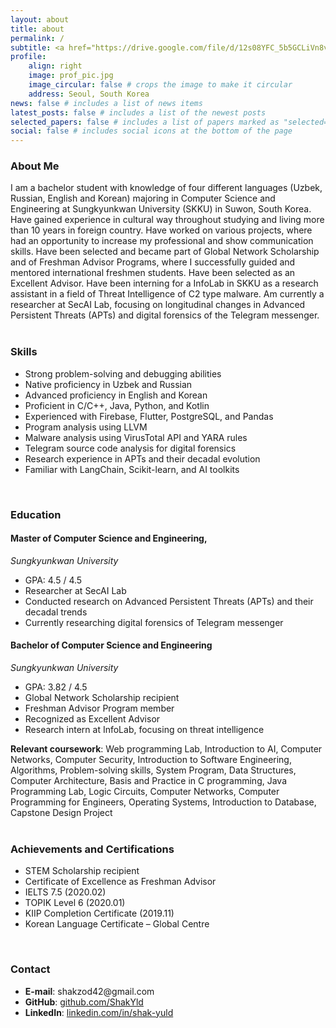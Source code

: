```yaml
---
layout: about
title: about
permalink: /
subtitle: <a href="https://drive.google.com/file/d/12s08YFC_5b5GCLiVn8vwy0a2-WK2HGTs/view?usp=sharing"> One-page Resume </a>
profile:
    align: right
    image: prof_pic.jpg
    image_circular: false # crops the image to make it circular
    address: Seoul, South Korea
news: false # includes a list of news items
latest_posts: false # includes a list of the newest posts
selected_papers: false # includes a list of papers marked as "selected={true}"
social: false # includes social icons at the bottom of the page
---
```


<h3 class="font-weight-bold">About Me</h3>
I am a bachelor student with knowledge of four different languages (Uzbek, Russian, English and Korean) majoring in Computer Science and Engineering at Sungkyunkwan University (SKKU) in Suwon, South Korea. Have gained experience in cultural way throughout studying and living more than 10 years in foreign country. Have worked on various projects, where had an opportunity to increase my professional and show communication skills. Have been selected and became part of Global Network Scholarship and of Freshman Advisor Programs, where I successfully guided and mentored international freshmen students. Have been selected as an Excellent Advisor. Have been interning for a InfoLab in SKKU as a research assistant in a field of Threat Intelligence of C2 type malware. Am currently a researcher at SecAI Lab, focusing on longitudinal changes in Advanced Persistent Threats (APTs) and digital forensics of the Telegram messenger.<br><br>

<h3 class="font-weight-bold">Skills</h3>
<ul>
  <li>Strong problem-solving and debugging abilities</li>
  <li>Native proficiency in Uzbek and Russian</li>
  <li>Advanced proficiency in English and Korean</li>
  <li>Proficient in C/C++, Java, Python, and Kotlin</li>
  <li>Experienced with Firebase, Flutter, PostgreSQL, and Pandas</li>
  <li>Program analysis using LLVM</li>
  <li>Malware analysis using VirusTotal API and YARA rules</li>
  <li>Telegram source code analysis for digital forensics</li>
  <li>Research experience in APTs and their decadal evolution</li>
  <li>Familiar with LangChain, Scikit-learn, and AI toolkits</li>
</ul> <br>

<h3 class="font-weight-bold">Education</h3>
<h4>Master of Computer Science and Engineering,</h4>
<i>Sungkyunkwan University</i> <br>
<ul>
  <li>GPA: 4.5 / 4.5</li>
  <li>Researcher at SecAI Lab</li>
  <li>Conducted research on Advanced Persistent Threats (APTs) and their decadal trends</li>
  <li>Currently researching digital forensics of Telegram messenger</li>
</ul> 

<h4>Bachelor of Computer Science and Engineering</h4>
<i>Sungkyunkwan University</i> <br>
<ul>
  <li>GPA: 3.82 / 4.5</li>
  <li>Global Network Scholarship recipient</li>
  <li>Freshman Advisor Program member</li>
  <li>Recognized as Excellent Advisor</li>
  <li>Research intern at InfoLab, focusing on threat intelligence</li>
</ul>
<strong>Relevant coursework</strong>: Web programming Lab, Introduction to AI, Computer Networks, Computer Security, Introduction to Software Engineering, Algorithms, Problem-solving skills, System Program, Data Structures, Computer Architecture, Basis and Practice in C programming, Java Programming Lab, Logic Circuits, Computer Networks, Computer Programming for Engineers, Operating Systems, Introduction to Database, Capstone Design Project <br><br>

<h3 class="font-weight-bold">Achievements and Certifications</h3>
<ul>
  <li>STEM Scholarship recipient</li>
  <li>Certificate of Excellence as Freshman Advisor</li>
  <li>IELTS 7.5 (2020.02)</li>
  <li>TOPIK Level 6 (2020.01)</li>
  <li>KIIP Completion Certificate (2019.11)</li>
  <li>Korean Language Certificate – Global Centre</li>
</ul> <br>

<h3 class="font-weight-bold">Contact</h3>
<ul>
  <li><strong>E-mail</strong>: shakzod42@gmail.com</li>
  <li><strong>GitHub</strong>: <a href="https://github.com/ShakYld" target="_blank">github.com/ShakYld</a></li>
  <li><strong>LinkedIn</strong>: <a href="https://www.linkedin.com/in/shak-yuld" target="_blank">linkedin.com/in/shak-yuld</a></li>
</ul> <br>
